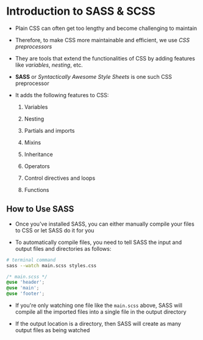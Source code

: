# Introduction to SASS & SCSS

- Plain CSS can often get too lengthy and become challenging to maintain

- Therefore, to make CSS more maintainable and efficient, we use *CSS preprocessors*

- They are tools that extend the functionalities of CSS by adding features like
*variables*, *nesting*, etc.

- **SASS** or *Syntactically Awesome Style Sheets* is one such CSS preprocessor

- It adds the following features to CSS:

    1. Variables

    2. Nesting

    3. Partials and imports

    4. Mixins

    5. Inheritance

    6. Operators

    7. Control directives and loops

    8. Functions

## How to Use SASS

- Once you've installed SASS, you can either manually compile your files to CSS
or let SASS do it for you

- To automatically compile files, you need to tell SASS the input and output files
and directories as follows:

```bash
# terminal command
sass --watch main.scss styles.css
```

```CSS
/* main.scss */
@use 'header';
@use 'main';
@use 'footer';
```

- If you're only watching one file like the `main.scss` above, SASS will compile
all the imported files into a single file in the output directory

- If the output location is a directory, then SASS will create as many output
files as being watched

